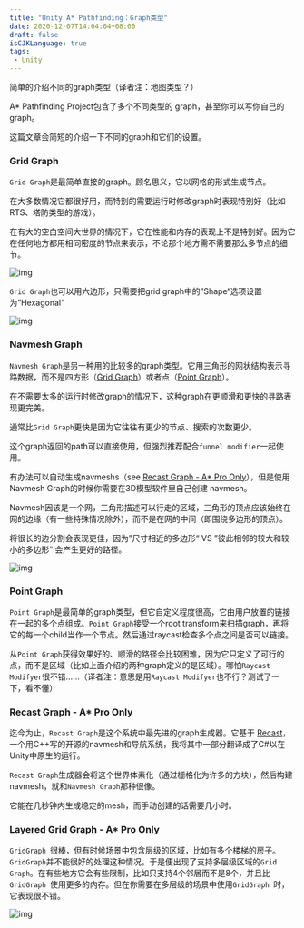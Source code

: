 ```yaml
---
title: "Unity A* Pathfinding：Graph类型"
date: 2020-12-07T14:04:04+08:00
draft: false
isCJKLanguage: true
tags:
 - Unity
---
```


简单的介绍不同的graph类型（译者注：地图类型？）

A* Pathfinding Project包含了多个不同类型的 graph，甚至你可以写你自己的graph。

这篇文章会简短的介绍一下不同的graph和它们的设置。


### Grid Graph

`Grid Graph`是最简单直接的graph。顾名思义，它以网格的形式生成节点。

在大多数情况它都很好用，而特别的需要运行时修改graph时表现特别好（比如RTS、塔防类型的游戏）。

在有大的空白空间大世界的情况下，它在性能和内存的表现上不是特别好。因为它在任何地方都用相同密度的节点来表示，不论那个地方需不需要那么多节点的细节。

![img](https://arongranberg.com/astar/docs/images/gridgraph_graph.png)

`Grid Graph`也可以用六边形，只需要把grid graph中的”Shape“选项设置为”Hexagonal“

![img](https://arongranberg.com/astar/docs/images/grid_hexagon_thin.png)



### Navmesh Graph

`Navmesh Graph`是另一种用的比较多的graph类型。它用三角形的网状结构表示寻路数据，而不是四方形（[Grid Graph](https://arongranberg.com/astar/docs/graphtypes.html#grid)）或者点（[Point Graph](https://arongranberg.com/astar/docs/graphtypes.html#point)）。

在不需要太多的运行时修改graph的情况下，这种graph在更顺滑和更快的寻路表现更完美。

通常比`Grid Graph`更快是因为它往往有更少的节点、搜索的次数更少。

这个graph返回的path可以直接使用，但强烈推荐配合`funnel modifier`一起使用。



有办法可以自动生成navmeshs（see [Recast Graph - A* Pro Only](https://arongranberg.com/astar/docs/graphtypes.html#recast)），但是使用Navmesh Graph的时候你需要在3D模型软件里自己创建 navmesh。

Navmesh因该是一个网，三角形描述可以行走的区域，三角形的顶点应该始终在网的边缘（有一些特殊情况除外），而不是在网的中间（即围绕多边形的顶点）。

将很长的边分割会表现更佳，因为”尺寸相近的多边形“ VS ”彼此相邻的较大和较小的多边形“ 会产生更好的路径。

![img](https://arongranberg.com/astar/docs/images/navmeshgraph_graph.png)



### Point Graph

`Point Graph`是最简单的graph类型，但它自定义程度很高，它由用户放置的链接在一起的多个点组成。`Point Graph`接受一个root transform来扫描graph，再将它的每一个child当作一个节点。然后通过raycast检查多个点之间是否可以链接。

从`Point Graph`获得效果好的、顺滑的路径会比较困难，因为它只定义了可行的点，而不是区域（比如上面介绍的两种graph定义的是区域）。哪怕`Raycast Modifyer`很不错……（译者注：意思是用`Raycast Modifyer`也不行？测试了一下，看不懂）



### Recast Graph - A* Pro Only

迄今为止，`Recast Graph`是这个系统中最先进的graph生成器。它基于 [Recast](http://code.google.com/p/recastnavigation/)，一个用C++写的开源的navmesh和导航系统，我将其中一部分翻译成了C#以在Unity中原生的运行。

`Recast Graph`生成器会将这个世界体素化（通过栅格化为许多的方块），然后构建navmesh，就和`Navmesh Graph`那种很像。

它能在几秒钟内生成稳定的mesh，而手动创建的话需要几小时。



### Layered Grid Graph - A* Pro Only

`GridGraph `很棒，但有时候场景中包含层级的区域，比如有多个楼梯的房子。`GridGraph`并不能很好的处理这种情况。于是便出现了支持多层级区域的`Grid Graph`。在有些地方它会有些限制，比如只支持4个邻居而不是8个，并且比`GridGraph `使用更多的内存。但在你需要在多层级的场景中使用`GridGraph `时，它表现很不错。

![img](https://arongranberg.com/astar/docs/images/layergridgraph_graph.png)